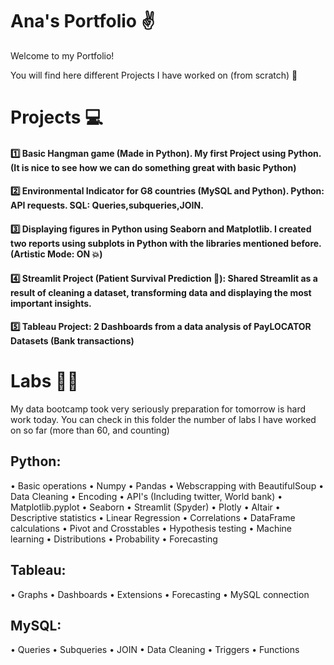 # Ana's Portfolio :v:

Welcome to my Portfolio!

You will find here different Projects I have worked on (from scratch) :muscle:

# Projects 💻

#### :one:  Basic Hangman game (Made in Python). My first Project using Python.(It is nice to see how we can do something great with basic Python)

#### 2️⃣  Environmental Indicator for G8 countries (MySQL and Python). Python: API requests. SQL: Queries,subqueries,JOIN.

#### 3️⃣ Displaying figures in Python using Seaborn and Matplotlib. I created two reports using subplots in Python with the libraries mentioned before.(Artistic Mode: ON :boom:)

#### 4️⃣ Streamlit Project (Patient Survival Prediction 🏥):  Shared Streamlit as a result of cleaning a dataset, transforming data and displaying the most important insights.

#### 5️⃣ Tableau Project: 2 Dashboards from a data analysis of PayLOCATOR Datasets (Bank transactions)

# Labs 👩‍🏭

My data bootcamp took very seriously preparation for tomorrow is hard work today. You can check in this folder the number of labs I have worked on so far (more than 60, and counting)

## Python:
•	 Basic operations
•	 Numpy
•	 Pandas
•	Webscrapping with BeautifulSoup
•	Data Cleaning
•	Encoding
•	API's (Including twitter, World bank)
•	Matplotlib.pyplot
•	Seaborn
•	Streamlit (Spyder)
•	Plotly
•	Altair
•	Descriptive statistics
•	Linear Regression
•	Correlations 
•	DataFrame calculations
•	Pivot and Crosstables
•	Hypothesis testing
•	Machine learning
•	Distributions
•	Probability
•	Forecasting


## Tableau:
•	Graphs
•	Dashboards
•	Extensions
•	Forecasting
•	MySQL connection


## MySQL:
•	Queries
•	Subqueries
•	JOIN
•	Data Cleaning
•	Triggers
•	Functions
